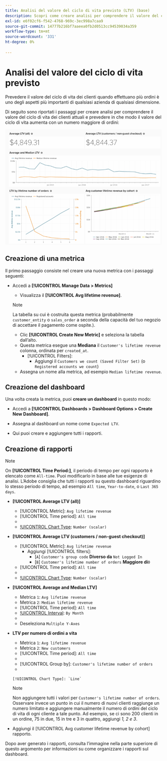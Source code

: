 ```yaml
---
title: Analisi del valore del ciclo di vita previsto (LTV) (base)
description: Scopri come creare analisi per comprendere il valore del ciclo di vita dei clienti attuali e prevedere in che modo il valore del ciclo di vita aumenta con un numero maggiore di ordini.
exl-id: e6f02cf6-f542-4768-969c-3ec998a7caa9
source-git-commit: 14777b216bf7aaeea0fb2d0513cc94539034a359
workflow-type: tm+mt
source-wordcount: '331'
ht-degree: 0%

---
```


# Analisi del valore del ciclo di vita previsto

Prevedere il valore del ciclo di vita dei clienti quando effettuano più ordini è uno degli aspetti più importanti di qualsiasi azienda di qualsiasi dimensione.

Di seguito sono riportati i passaggi per creare analisi per comprendere il valore del ciclo di vita dei clienti attuali e prevedere in che modo il valore del ciclo di vita aumenta con un numero maggiore di ordini:

![valore del ciclo di vita previsto](../../assets/expected_ltv_720.png)

## Creazione di una metrica

Il primo passaggio consiste nel creare una nuova metrica con i passaggi seguenti:
* Accedi a **[!UICONTROL Manage Data > Metrics]**
   * Visualizza il **[!UICONTROL Avg lifetime revenue]**.

   >[!NOTE]
   >
   >La tabella su cui è costruita questa metrica (probabilmente `customer_entity` o `sales_order` a seconda della capacità del tuo negozio di accettare il pagamento come ospite.).

   * Clic **[!UICONTROL Create New Metric]** e seleziona la tabella dall’alto.
   * Questa metrica esegue una **Mediana** il `Customer's lifetime revenue` colonna, ordinata per `created_at`.
      * [!UICONTROL Filters]:
         * Aggiungi il `Customers we count (Saved Filter Set)` (o `Registered accounts we count`)
   * Assegna un nome alla metrica, ad esempio `Median lifetime revenue`.



## Creazione del dashboard

Una volta creata la metrica, puoi **creare un dashboard** in questo modo:
* Accedi a **[!UICONTROL Dashboards > Dashboard Options > Create New Dashboard]**.
* Assegna al dashboard un nome come `Expected LTV`.

* Qui puoi creare e aggiungere tutti i rapporti.

## Creazione di rapporti

>[!NOTE]
>
>On **[!UICONTROL Time Period:]**, il periodo di tempo per ogni rapporto è elencato come `All-time`. Puoi modificarlo in base alle tue esigenze di analisi. L’Adobe consiglia che tutti i rapporti su questo dashboard riguardino lo stesso periodo di tempo, ad esempio `All time`, `Year-to-date`, o `Last 365 days`.

* **[!UICONTROL Average LTV (all)]**
   * [!UICONTROL Metric]: `Avg lifetime revenue`
   * [!UICONTROL Time period]: `All time`
   * 
      [!UICONTROL Interval]: `None`
   * [!UICONTROL Chart Type]: `Number (scalar)`

* **[!UICONTROL Average LTV (customers / non-guest checkout)]**
   * [!UICONTROL Metric]: `Avg lifetime revenue`
      * Aggiungi [!UICONTROL filters]:
         * [`A`] `Customer's group code` **Diverso da** `Not Logged In`
         * [`B`] `Customer's lifetime number of orders` **Maggiore di**`0`
   * [!UICONTROL Time period]: `All time`
   * 
      [!UICONTROL Interval]: `None`
   * [!UICONTROL Chart Type]: `Number (scalar)`


* **[!UICONTROL Average and Median LTV]**
   * Metrica `1`: `Avg lifetime revenue`
   * Metrica `2`: `Median lifetime revenue`
   * [!UICONTROL Time period]: `All time`
   * [!UICONTROL Interval]: `By Month`
   * 
      [!UICONTROL Chart Type]: `Line`
   * Deseleziona `Multiple Y-Axes`

* **LTV per numero di ordini a vita**
   * Metrica `1`: `Avg lifetime revenue`
   * Metrica `2`: `New customers`
   * [!UICONTROL Time period]: `All time`
   * 
      [!UICONTROL Interval]: `None`
   * [!UICONTROL Group by]: `Customer's lifetime number of orders`
   * 

      [!UICONTROL Chart Type]: `Line`
   >[!NOTE]
   >
   >Non aggiungere tutti i valori per `Customer's lifetime number of orders`. Osservare invece un punto in cui il numero di nuovi clienti raggiunge un numero limitato e aggiungere manualmente il numero di ordini del ciclo di vita di ogni cliente a tale punto. Ad esempio, se ci sono 200 clienti in un ordine, 75 in due, 15 in tre e 3 in quattro, aggiungi *1, 2 e 3*.

* Aggiungi il [!UICONTROL Avg customer lifetime revenue by cohort] rapporto.

Dopo aver generato i rapporti, consulta l’immagine nella parte superiore di questo argomento per informazioni su come organizzare i rapporti sul dashboard.
